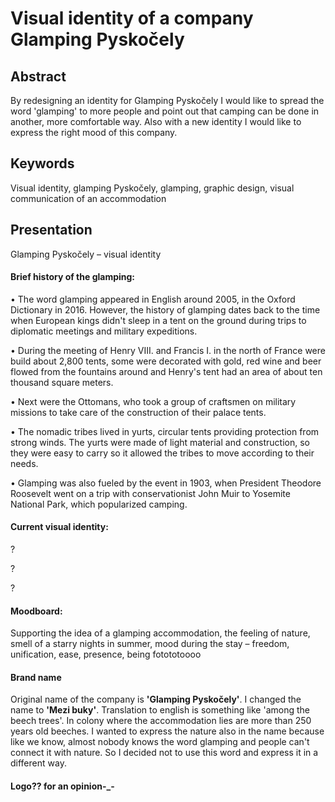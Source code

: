 # Visual identity of a company Glamping Pyskočely

## Abstract
By redesigning an identity for Glamping Pyskočely I would like to spread the word 'glamping' to more people and point out that camping can be done in another, more comfortable way. Also with a new identity I would like to express the right mood of this company.

## Keywords
Visual identity, glamping Pyskočely, glamping, graphic design, visual communication of an accommodation

## Presentation
Glamping Pyskočely – visual identity
#### Brief history of the glamping:
• The word glamping appeared in English around 2005, in the Oxford Dictionary in 2016. However, the history of glamping dates back to the time when European kings didn't sleep in a tent on the ground during trips to diplomatic meetings and military expeditions. 

• During the meeting of Henry VIII. and Francis I. in the north of France were build about 2,800 tents, some were decorated with gold, red wine and beer flowed from the fountains around and Henry's tent had an area of about ten thousand square meters.

• Next were the Ottomans, who took a group of craftsmen on military missions to take care of the construction of their palace tents.

• The nomadic tribes lived in yurts, circular tents providing protection from strong winds. The yurts were made of light material and construction, so they were easy to carry so it allowed the tribes to move according to their needs.

• Glamping was also fueled by the event in 1903, when President Theodore Roosevelt went on a trip with conservationist John Muir to Yosemite National Park, which popularized camping. 

#### Current visual identity:
?

?

?
#### Moodboard:
Supporting the idea of a glamping accommodation, the feeling of nature, smell of a starry nights in summer, mood during the stay – freedom, unification, ease, presence, being
fotototoooo
#### Brand name
Original name of the company is **'Glamping Pyskočely'**. I changed the name to **'Mezi buky'**. Translation to english is something like 'among the beech trees'.
In colony where the accommodation lies are more than 250 years old beeches. I wanted to express the nature also in the name because like we know, almost nobody knows the word glamping and people can't connect it with nature. So I decided not to use this word and express it in a different way.

#### Logo?? for an opinion-_-
